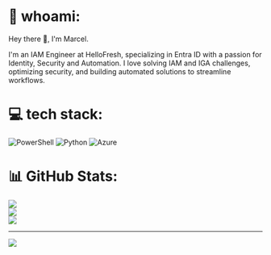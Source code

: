 # 👤 whoami:
Hey there 👋, 
I'm Marcel.

I'm an IAM Engineer at HelloFresh, specializing in Entra ID with a passion for Identity, Security and Automation. I love solving IAM and IGA challenges, optimizing security, and building automated solutions to streamline workflows.


# 💻 tech stack:
![PowerShell](https://img.shields.io/badge/PowerShell-%235391FE.svg?style=for-the-badge&logo=powershell&logoColor=white) ![Python](https://img.shields.io/badge/python-3670A0?style=for-the-badge&logo=python&logoColor=ffdd54) ![Azure](https://img.shields.io/badge/azure-%230072C6.svg?style=for-the-badge&logo=microsoftazure&logoColor=white)
# 📊 GitHub Stats:
![](https://github-readme-stats.vercel.app/api?username=marcel-ngn&theme=dark&hide_border=false&include_all_commits=false&count_private=false)<br/>
![](https://nirzak-streak-stats.vercel.app/?user=marcel-ngn&theme=dark&hide_border=false)<br/>
![](https://github-readme-stats.vercel.app/api/top-langs/?username=marcel-ngn&theme=dark&hide_border=false&include_all_commits=false&count_private=false&layout=compact)

---
[![](https://visitcount.itsvg.in/api?id=marcel-ngn&icon=0&color=0)](https://visitcount.itsvg.in)

